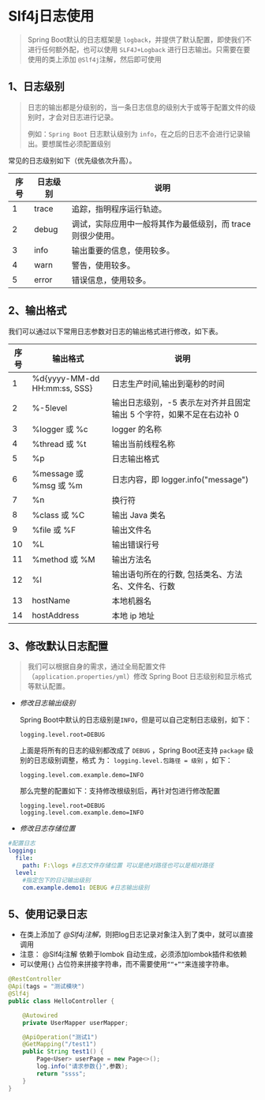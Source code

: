 # Slf4j日志使用

> Spring Boot默认的日志框架是 `logback`，并提供了默认配置，即使我们不进行任何额外配，也可以使用 `SLF4J+Logback` 进行日志输出。只需要在要使用的类上添加 `@Slf4j`注解，然后即可使用

## 1、日志级别

> 日志的输出都是分级别的，当一条日志信息的级别大于或等于配置文件的级别时，才会对日志进行记录。
>
> 例如：`Spring Boot` 日志默认级别为 `info`，在之后的日志不会进行记录输出。要想属性必须配置级别

常见的日志级别如下（优先级依次升高）。

| 序号 | 日志级别 | 说明                                                        |
| ---- | -------- | ----------------------------------------------------------- |
| 1    | trace    | 追踪，指明程序运行轨迹。                                    |
| 2    | debug    | 调试，实际应用中一般将其作为最低级别，而 trace 则很少使用。 |
| 3    | info     | 输出重要的信息，使用较多。                                  |
| 4    | warn     | 警告，使用较多。                                            |
| 5    | error    | 错误信息，使用较多。                                        |

## 2、输出格式

我们可以通过以下常用日志参数对日志的输出格式进行修改，如下表。

| 序号 | 输出格式                     | 说明                                                         |
| ---- | ---------------------------- | ------------------------------------------------------------ |
| 1    | %d{yyyy-MM-dd HH:mm:ss, SSS} | 日志生产时间,输出到毫秒的时间                                |
| 2    | %-5level                     | 输出日志级别，-5 表示左对齐并且固定输出 5 个字符，如果不足在右边补 0 |
| 3    | %logger 或 %c                | logger 的名称                                                |
| 4    | %thread 或 %t                | 输出当前线程名称                                             |
| 5    | %p                           | 日志输出格式                                                 |
| 6    | %message 或 %msg 或 %m       | 日志内容，即 logger.info("message")                          |
| 7    | %n                           | 换行符                                                       |
| 8    | %class 或 %C                 | 输出 Java 类名                                               |
| 9    | %file 或 %F                  | 输出文件名                                                   |
| 10   | %L                           | 输出错误行号                                                 |
| 11   | %method 或 %M                | 输出方法名                                                   |
| 12   | %l                           | 输出语句所在的行数, 包括类名、方法名、文件名、行数           |
| 13   | hostName                     | 本地机器名                                                   |
| 14   | hostAddress                  | 本地 ip 地址                                                 |

## 3、修改默认日志配置

> 我们可以根据自身的需求，通过全局配置文件（`application.properties/yml`）修改 Spring Boot 日志级别和显示格式等默认配置。

- *修改日志输出级别*

  Spring Boot中默认的日志级别是`INFO`，但是可以自己定制日志级别，如下：

  ```properties
  logging.level.root=DEBUG
  ```

  上面是将所有的日志的级别都改成了 `DEBUG` ，Spring Boot还支持 `package` 级别的日志级别调整，格式 为： `logging.level.包路径 = 级别` ，如下：

  ```properties
  logging.level.com.example.demo=INFO
  ```

  那么完整的配置如下：支持修改根级别后，再针对包进行修改配置

  ```properties
  logging.level.root=DEBUG 
  logging.level.com.example.demo=INFO
  ```

- *修改日志存储位置*

```yaml
#配置日志
logging:
  file:
    path: F:\logs #日志文件存储位置 可以是绝对路径也可以是相对路径
  level:
  	#指定包下的日记输出级别
    com.example.demo1: DEBUG #日志输出级别
```

## 5、使用记录日志

- 在类上添加了 *@Slf4j注解*，则把log日志记录对象注入到了类中，就可以直接调用
- 注意： @Slf4j注解 依赖于lombok 自动生成，必须添加lombok插件和依赖
- 可以使用`{}` 占位符来拼接字符串，而不需要使用`““+””`来连接字符串。

```java
@RestController
@Api(tags = "测试模块")
@Slf4j
public class HelloController {

    @Autowired
    private UserMapper userMapper;

    @ApiOperation("测试1")
    @GetMapping("/test1")
    public String test1() {
        Page<User> userPage = new Page<>();
        log.info("请求参数{}",参数);
        return "ssss";
    }
}
```